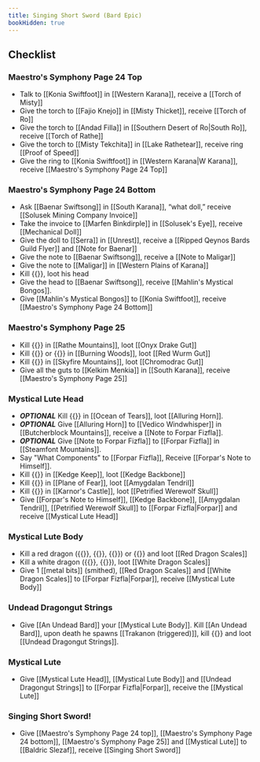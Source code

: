 ```yaml
---
title: Singing Short Sword (Bard Epic)
bookHidden: true
---
```

## Checklist

### Maestro's Symphony Page 24 Top

- Talk to [[Konia Swiftfoot]] in [[Western Karana]], receive a [[Torch of Misty]]
- Give the torch to [[Fajio Knejo]] in [[Misty Thicket]], receive [[Torch of Ro]]
- Give the torch to [[Andad Filla]] in [[Southern Desert of Ro|South Ro]], receive [[Torch of Rathe]]
- Give the torch to [[Misty Tekchita]] in [[Lake Rathetear]], receive ring [[Proof of Speed]]
- Give the ring to [[Konia Swiftfoot]] in [[Western Karana|W Karana]], receive [[Maestro's Symphony Page 24 Top]] 

### Maestro's Symphony Page 24 Bottom
- Ask [[Baenar Swiftsong]] in [[South Karana]], “what doll,” receive [[Solusek Mining Company Invoice]]
- Take the invoice to [[Marfen Binkdirple]] in [[Solusek's Eye]], receive [[Mechanical Doll]]
- Give the doll to [[Serra]] in [[Unrest]], receive a [[Ripped Qeynos Bards Guild Flyer]] and [[Note for Baenar]]
- Give the note to [[Baenar Swiftsong]], receive a [[Note to Maligar]]
- Give the note to [[Maligar]] in [[Western Plains of Karana]]
- Kill {{<npc id="12173" name="Maligar's Enraged Doppleganger">}}, loot his head
- Give the head to [[Baenar Swiftsong]], receive [[Mahlin's Mystical Bongos]].
- Give [[Mahlin's Mystical Bongos]] to [[Konia Swiftfoot]], receive [[Maestro's Symphony Page 24 Bottom]]

### Maestro's Symphony Page 25
- Kill {{<npc id="50323" name="Blackwing">}} in [[Rathe Mountains]], loot [[Onyx Drake Gut]]
- Kill {{<npc id="87034" name="Nezekezena">}} or {{<npc id="87148" name="Phurzikon">}} in [[Burning Woods]], loot [[Red Wurm Gut]]
- Kill {{<npc id="91085" name="Eldrig the Old">}} in [[Skyfire Mountains]], loot [[Chromodrac Gut]]
- Give all the guts to [[Kelkim Menkia]] in [[South Karana]], receive [[Maestro's Symphony Page 25]]

### Mystical Lute Head
- ***OPTIONAL*** Kill {{<npc id="69093" name="Quag Maelstrom">}} in [[Ocean of Tears]], loot [[Alluring Horn]].
- ***OPTIONAL*** Give [[Alluring Horn]] to [[Vedico Windwhisper]] in [[Butcherblock Mountains]], receive a [[Note to Forpar Fizfla]].
- ***OPTIONAL*** Give [[Note to Forpar Fizfla]] to [[Forpar Fizfla]] in [[Steamfont Mountains]].
- Say "What Components" to [[Forpar Fizfla]], Receive [[Forpar's Note to Himself]].
- Kill {{<npc id="64001" name="Phinigel Autropos">}} in [[Kedge Keep]], loot [[Kedge Backbone]]
- Kill {{<npc id="711018" name="an Amygdalan warrior">}} in [[Plane of Fear]], loot [[Amygdalan Tendril]]
- Kill {{<npc id="102103" name="a Drolvarg warlord">}} in [[Karnor's Castle]], loot [[Petrified Werewolf Skull]]
- Give [[Forpar's Note to Himself]], [[Kedge Backbone]], [[Amygdalan Tendril]], [[Petrified Werewolf Skull]] to [[Forpar Fizfla|Forpar]] and receive [[Mystical Lute Head]]

### Mystical Lute Body
- Kill a red dragon ({{<npc id="32040" name="Lord Nagafen">}}, {{<npc id="91090" name="Zordakalicus Ragefire">}}, {{<npc id="91093" name="Talendor">}}) or  {{<npc id="39148" name="Nortlav the Scalekeeper">}} and loot [[Red Dragon Scales]]
- Kill a white dragon ({{<npc id="73057" name="Lady Vox">}}, {{<npc id="86014" name="Gorenaire">}}), loot [[White Dragon Scales]]
- Give 1 [[metal bits]] (smithed), [[Red Dragon Scales]] and [[White Dragon Scales]] to [[Forpar Fizfla|Forpar]], receive [[Mystical Lute Body]]

### Undead Dragongut Strings
- Give [[An Undead Bard]] your [[Mystical Lute Body]]. Kill [[An Undead Bard]], upon death he spawns [[Trakanon (triggered)]], kill {{<npc id="89181" name="Trakanon (triggered)">}} and loot [[Undead Dragongut Strings]].

### Mystical Lute
- Give [[Mystical Lute Head]], [[Mystical Lute Body]] and [[Undead Dragongut Strings]] to [[Forpar Fizfla|Forpar]], receive the [[Mystical Lute]]

### Singing Short Sword!
- Give [[Maestro's Symphony Page 24 top]], [[Maestro's Symphony Page 24 bottom]], [[Maestro's Symphony Page 25]] and [[Mystical Lute]] to [[Baldric Slezaf]], receive [[Singing Short Sword]]